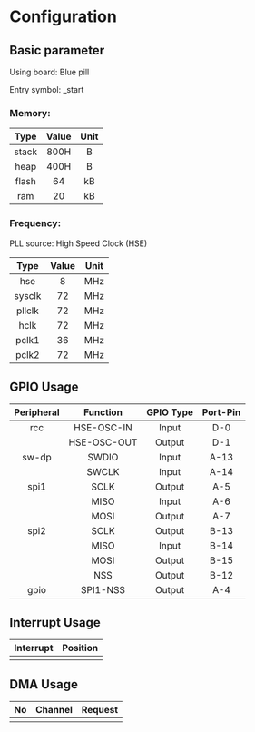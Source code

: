 # Configuration

## Basic parameter

Using board: Blue pill

Entry symbol: _start

### Memory:

|Type       |   Value    |   Unit   | 
|:--:       |   :--:     |   :--:   |
|stack      |   800H     |   B      |
|heap       |   400H     |   B      |
|flash      |   64       |   kB     |
|ram        |   20       |   kB     |

### Frequency:

PLL source: High Speed Clock (HSE)

|Type       |   Value    |   Unit   | 
|:--:       |   :--:     |   :--:   |
|hse        |   8        |   MHz    |
|sysclk     |   72       |   MHz    |
|pllclk     |   72       |   MHz    |
|hclk       |   72       |   MHz    |
|pclk1      |   36       |   MHz    |
|pclk2      |   72       |   MHz    |


## GPIO Usage

|Peripheral |   Function    |     GPIO Type |   Port-Pin |
|:--:       |   :--:        |     :--:      |   :--:     |
|rcc        |   HSE-OSC-IN  |     Input     |   D-0      |
|           |   HSE-OSC-OUT |     Output    |   D-1      |
|sw-dp      |   SWDIO       |     Input     |   A-13     |
|           |   SWCLK       |     Input     |   A-14     |
|spi1       |   SCLK        |     Output    |   A-5      |
|           |   MISO        |     Input     |   A-6      |
|           |   MOSI        |     Output    |   A-7      |
|spi2       |   SCLK        |     Output    |   B-13     |
|           |   MISO        |     Input     |   B-14     |
|           |   MOSI        |     Output    |   B-15     |
|           |   NSS         |     Output    |   B-12     |
|gpio       |   SPI1-NSS    |     Output    |   A-4      |

## Interrupt Usage

|   Interrupt  | Position |
|   :--:       | :--:     |
|              |          |

## DMA Usage

|No  |  Channel    |   Request    |
|:--:|  :--:       |   :--:       |
|    |             |              |
